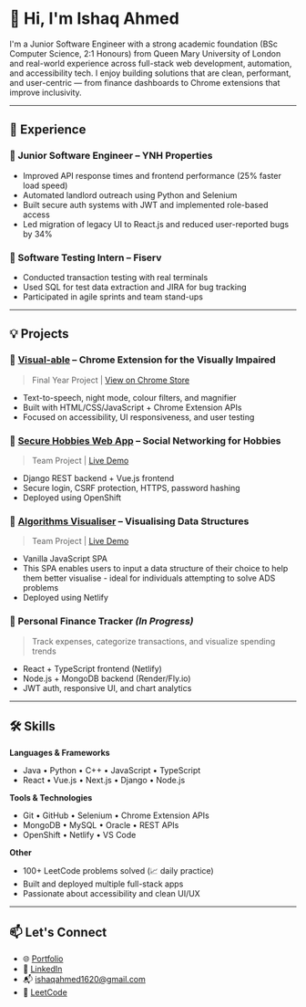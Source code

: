 # 👋 Hi, I'm Ishaq Ahmed

I'm a Junior Software Engineer with a strong academic foundation (BSc Computer Science, 2:1 Honours) from Queen Mary University of London and real-world experience across full-stack web development, automation, and accessibility tech. I enjoy building solutions that are clean, performant, and user-centric — from finance dashboards to Chrome extensions that improve inclusivity.

---

## 💼 Experience

### 🔹 Junior Software Engineer – YNH Properties
- Improved API response times and frontend performance (25% faster load speed)
- Automated landlord outreach using Python and Selenium
- Built secure auth systems with JWT and implemented role-based access
- Led migration of legacy UI to React.js and reduced user-reported bugs by 34%

### 🔹 Software Testing Intern – Fiserv
- Conducted transaction testing with real terminals
- Used SQL for test data extraction and JIRA for bug tracking
- Participated in agile sprints and team stand-ups

---

## 💡 Projects

### 🔹 [Visual-able](https://github.com/1shaq-i/Visual-able) – Chrome Extension for the Visually Impaired
> Final Year Project | [View on Chrome Store](https://chromewebstore.google.com/detail/visualable/ajbalmmngklhkkanmieelghghnjganjn)
- Text-to-speech, night mode, colour filters, and magnifier
- Built with HTML/CSS/JavaScript + Chrome Extension APIs
- Focused on accessibility, UI responsiveness, and user testing

### 🔹 [Secure Hobbies Web App](https://github.com/Asif-021/cwgroup) – Social Networking for Hobbies
> Team Project | [Live Demo](https://group30-web-apps-ec22425.apps.a.comp-teach.qmul.ac.uk/login/?next=/)
- Django REST backend + Vue.js frontend
- Secure login, CSRF protection, HTTPS, password hashing
- Deployed using OpenShift

### 🔹 [Algorithms Visualiser](https://github.com/1shaq-i/Algo-Visualiser) – Visualising Data Structures
> Team Project | [Live Demo](https://algorithm-v.netlify.app/)
- Vanilla JavaScript SPA
- This SPA enables users to input a data structure of their choice to help them better visualise - ideal for individuals attempting to solve ADS problems
- Deployed using Netlify

### 🔹 Personal Finance Tracker *(In Progress)*
> Track expenses, categorize transactions, and visualize spending trends
- React + TypeScript frontend (Netlify)
- Node.js + MongoDB backend (Render/Fly.io)
- JWT auth, responsive UI, and chart analytics

---

## 🛠️ Skills

**Languages & Frameworks**
- Java • Python • C++ • JavaScript • TypeScript  
- React • Vue.js • Next.js • Django • Node.js  

**Tools & Technologies**
- Git • GitHub • Selenium • Chrome Extension APIs  
- MongoDB • MySQL • Oracle • REST APIs  
- OpenShift • Netlify • VS Code

**Other**
- 100+ LeetCode problems solved (📈 daily practice)  
- Built and deployed multiple full-stack apps  
- Passionate about accessibility and clean UI/UX

---

## 📫 Let's Connect

- 🌐 [Portfolio](https://1shaq-portfolio.netlify.app/)
- 💼 [LinkedIn](www.linkedin.com/in/ishaq-ahmed-261025284)
- 📬 ishaqahmed1620@gmail.com
- 🧠 [LeetCode](https://leetcode.com/u/1shaq)
